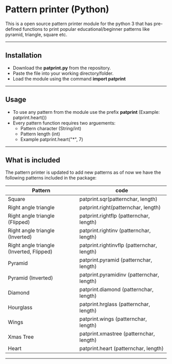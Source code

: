 # Pattern printer (Python)

This is a open source pattern printer module for the python 3 that has pre-defined functions to print popular educational/beginner patterns like pyramid, triangle, square etc.

---

## Installation

- Download the **patprint.py** from the repository.
- Paste the file into your working directory/folder.
- Load the module using the command **import patprint**

---

## Usage

- To use any pattern from the module use the prefix **patprint** (Example: patprint.heart())
- Every pattern function requires two arguements:
  - Pattern character (String/int)
  - Pattern length (int)
  - Example patprint.heart("\*", 7)

---

## What is included

The pattern printer is updated to add new patterns as of now we have the following patterns included in the package:

| Pattern                                  | code                                       |
| ---------------------------------------- | ------------------------------------------ |
| Square                                   | patprint.sqr(patternchar, length)          |
| Right angle triangle                     | patprint.right(patternchar, length)        |
| Right angle triangle (Flipped)           | patprint.rightflp (patternchar, length)    |
| Right angle triangle (Inverted)          | patprint.rightinv (patternchar, length)    |
| Right angle triangle (Inverted, Flipped) | patprint.rightinvflp (patternchar, length) |
| Pyramid                                  | patprint.pyramid (patternchar, length)     |
| Pyramid (Inverted)                       | patprint.pyramidinv (patternchar, length)  |
| Diamond                                  | patprint.diamond (patternchar, length)     |
| Hourglass                                | patprint.hrglass (patternchar, length)     |
| Wings                                    | patprint.wings (patternchar, length)       |
| Xmas Tree                                | patprint.xmastree (patternchar, length)    |
| Heart                                    | patprint.heart (patternchar, length)       |

---
